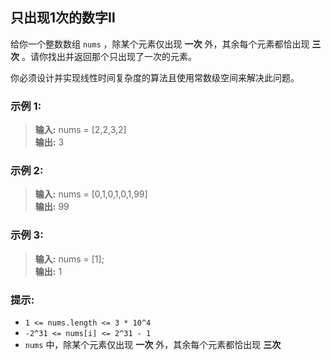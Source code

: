 ## 只出现1次的数字Ⅱ

给你一个整数数组 `nums` ，除某个元素仅出现 **一次** 外，其余每个元素都恰出现 **三次** 。请你找出并返回那个只出现了一次的元素。

你必须设计并实现线性时间复杂度的算法且使用常数级空间来解决此问题。

### 示例 1:

> **输入:** nums = [2,2,3,2]                        
> **输出:** 3 

### 示例 2:

> **输入:** nums = [0,1,0,1,0,1,99]                       
> **输出:** 99 

### 示例 3:

> **输入:** nums = [1];                       
> **输出:** 1

### 提示:

* `1 <= nums.length <= 3 * 10^4`
* `-2^31 <= nums[i] <= 2^31 - 1`
* `nums` 中，除某个元素仅出现 **一次** 外，其余每个元素都恰出现 **三次**